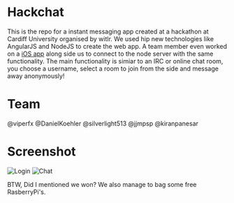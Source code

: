 # Hackchat
This is the repo for a instant messaging app created at a hackathon at Cardiff University organised by witlr. We used hip new technologies like AngularJS and NodeJS to create the web app. A team member even worked on a [iOS app](https://github.com/KiranPanesar/HackChat) along side us to connect to the node server with the same functionality. The main functionality is simiar to an IRC or online chat room, you choose a username, select a room to join from the side and message away anonymously!

# Team
@viperfx
@DanielKoehler
@silverlight513
@jjmpsp
@kiranpanesar

# Screenshot
![Login](http://cl.ly/image/2b0G1C3Y2U3p/Screen%20Shot%202013-11-16%20at%2020.07.57.png)
![Chat](http://cl.ly/image/2v392e0f0w0h/Screen%20Shot%202013-11-16%20at%2020.11.01.png)

BTW, Did I mentioned we won? We also manage to bag some free RasberryPi's.
